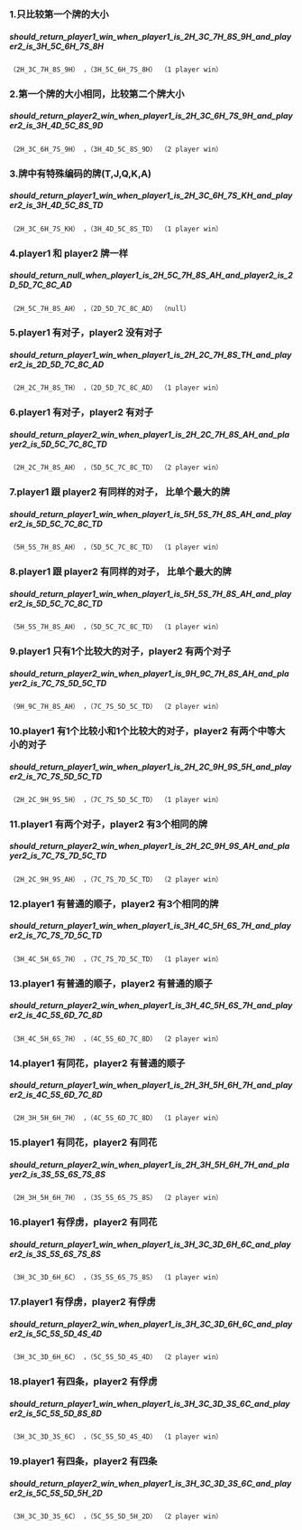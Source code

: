 ### 1.只比较第一个牌的大小
##### should_return_player1_win_when_player1_is_2H_3C_7H_8S_9H_and_player2_is_3H_5C_6H_7S_8H
`
（2H_3C_7H_8S_9H） ，（3H_5C_6H_7S_8H）
（1 player win）
`

### 2.第一个牌的大小相同，比较第二个牌大小
##### should_return_player2_win_when_player1_is_2H_3C_6H_7S_9H_and_player2_is_3H_4D_5C_8S_9D
`
（2H_3C_6H_7S_9H） ，（3H_4D_5C_8S_9D）
（2 player win）
`

### 3.牌中有特殊编码的牌(T,J,Q,K,A)
##### should_return_player1_win_when_player1_is_2H_3C_6H_7S_KH_and_player2_is_3H_4D_5C_8S_TD
`
（2H_3C_6H_7S_KH） ，（3H_4D_5C_8S_TD）
（1 player win）
`

### 4.player1 和 player2 牌一样
##### should_return_null_when_player1_is_2H_5C_7H_8S_AH_and_player2_is_2D_5D_7C_8C_AD
`
（2H_5C_7H_8S_AH） ，（2D_5D_7C_8C_AD）
（null）
`

### 5.player1 有对子，player2 没有对子
##### should_return_player1_win_when_player1_is_2H_2C_7H_8S_TH_and_player2_is_2D_5D_7C_8C_AD
`
（2H_2C_7H_8S_TH） ，（2D_5D_7C_8C_AD）
（1 player win）
`

### 6.player1 有对子，player2 有对子
##### should_return_player2_win_when_player1_is_2H_2C_7H_8S_AH_and_player2_is_5D_5C_7C_8C_TD
`
（2H_2C_7H_8S_AH） ，（5D_5C_7C_8C_TD）
（2 player win）
`

### 7.player1 跟 player2 有同样的对子， 比单个最大的牌
##### should_return_player1_win_when_player1_is_5H_5S_7H_8S_AH_and_player2_is_5D_5C_7C_8C_TD
`
（5H_5S_7H_8S_AH） ，（5D_5C_7C_8C_TD）
（1 player win）
`

### 8.player1 跟 player2 有同样的对子， 比单个最大的牌
##### should_return_player1_win_when_player1_is_5H_5S_7H_8S_AH_and_player2_is_5D_5C_7C_8C_TD
`
（5H_5S_7H_8S_AH） ，（5D_5C_7C_8C_TD）
（1 player win）
`

### 9.player1 只有1个比较大的对子，player2 有两个对子
##### should_return_player2_win_when_player1_is_9H_9C_7H_8S_AH_and_player2_is_7C_7S_5D_5C_TD
`
（9H_9C_7H_8S_AH） ，（7C_7S_5D_5C_TD）
（2 player win）
`

### 10.player1 有1个比较小和1个比较大的对子，player2 有两个中等大小的对子
##### should_return_player1_win_when_player1_is_2H_2C_9H_9S_5H_and_player2_is_7C_7S_5D_5C_TD
`
（2H_2C_9H_9S_5H） ，（7C_7S_5D_5C_TD）
（1 player win）
`

### 11.player1 有两个对子，player2 有3个相同的牌
##### should_return_player2_win_when_player1_is_2H_2C_9H_9S_AH_and_player2_is_7C_7S_7D_5C_TD
`
（2H_2C_9H_9S_AH） ，（7C_7S_7D_5C_TD）
（2 player win）
`

### 12.player1 有普通的顺子，player2 有3个相同的牌
##### should_return_player1_win_when_player1_is_3H_4C_5H_6S_7H_and_player2_is_7C_7S_7D_5C_TD
`
（3H_4C_5H_6S_7H） ，（7C_7S_7D_5C_TD）
（1 player win）
`

### 13.player1 有普通的顺子，player2 有普通的顺子
##### should_return_player2_win_when_player1_is_3H_4C_5H_6S_7H_and_player2_is_4C_5S_6D_7C_8D
`
（3H_4C_5H_6S_7H） ，（4C_5S_6D_7C_8D）
（2 player win）
`

### 14.player1 有同花，player2 有普通的顺子
##### should_return_player1_win_when_player1_is_2H_3H_5H_6H_7H_and_player2_is_4C_5S_6D_7C_8D
`
（2H_3H_5H_6H_7H） ，（4C_5S_6D_7C_8D）
（1 player win）
`

### 15.player1 有同花，player2 有同花
##### should_return_player2_win_when_player1_is_2H_3H_5H_6H_7H_and_player2_is_3S_5S_6S_7S_8S
`
（2H_3H_5H_6H_7H） ，（3S_5S_6S_7S_8S）
（2 player win）
`

### 16.player1 有俘虏，player2 有同花
##### should_return_player1_win_when_player1_is_3H_3C_3D_6H_6C_and_player2_is_3S_5S_6S_7S_8S
`
（3H_3C_3D_6H_6C） ，（3S_5S_6S_7S_8S）
（1 player win）
`

### 17.player1 有俘虏，player2 有俘虏
##### should_return_player2_win_when_player1_is_3H_3C_3D_6H_6C_and_player2_is_5C_5S_5D_4S_4D
`
（3H_3C_3D_6H_6C） ，（5C_5S_5D_4S_4D）
（2 player win）
`

### 18.player1 有四条，player2 有俘虏
##### should_return_player1_win_when_player1_is_3H_3C_3D_3S_6C_and_player2_is_5C_5S_5D_8S_8D
`
（3H_3C_3D_3S_6C） ，（5C_5S_5D_4S_4D）
（1 player win）
`

### 19.player1 有四条，player2 有四条
##### should_return_player2_win_when_player1_is_3H_3C_3D_3S_6C_and_player2_is_5C_5S_5D_5H_2D
`
（3H_3C_3D_3S_6C） ，（5C_5S_5D_5H_2D）
（2 player win）
`